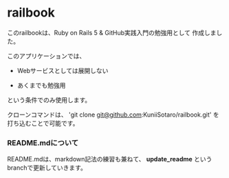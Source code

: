 # railbook

このrailbookは、Ruby on Rails 5 & GitHub実践入門の勉強用として
作成しました。

このアプリケーションでは、

- Webサービスとしては展開しない

- あくまでも勉強用

という条件でのみ使用します。

クローンコマンドは、
'git clone git@github.com:KuniiSotaro/railbook.git'
を打ち込むことで可能です。

### README.mdについて

README.mdは、markdown記法の練習も兼ねて、
**update_readme**
というbranchで更新していきます。
